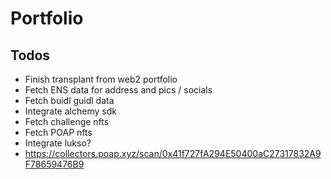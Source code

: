 # Portfolio

## Todos

- Finish transplant from web2 portfolio
- Fetch ENS data for address and pics / socials
- Fetch buidl guidl data
- Integrate alchemy sdk
- Fetch challenge nfts
- Fetch POAP nfts
- Integrate lukso?
- https://collectors.poap.xyz/scan/0x41f727fA294E50400aC27317832A9F78659476B9